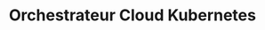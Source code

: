 ---
name: Kubernetes
title: "Orchestrateur Cloud Kubernetes"
status: published
level: Pro
percentage: 78
---